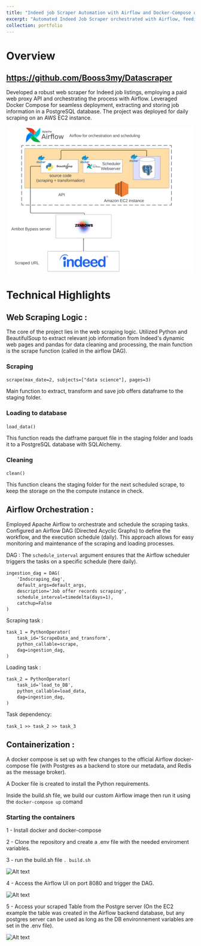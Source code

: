 ```yaml
---
title: "Indeed job Scraper Automation with Airflow and Docker-Compose on AWS EC2"
excerpt: "Automated Indeed Job Scraper orchestrated with Airflow, feeding a PostgreSQL database, and deployed using Docker-Compose on an AWS EC2 instance<br/><img src='/images/Datascraper/scraper_diagg_2.png' style='height: 400px; width:550px;' class='center'>"
collection: portfolio
---
```


# Overview
## https://github.com/Booss3my/Datascraper
Developed a robust web scraper for Indeed job listings, employing a paid web proxy API and orchestrating the process with Airflow. Leveraged Docker Compose for seamless deployment, extracting and storing job information in a PostgreSQL database. The project was deployed for daily scraping on an AWS EC2 instance.

![Alt text](/images/Datascraper/scraper_diagg_2.png)



# Technical Highlights
## Web Scraping Logic : 

The core of the project lies in the web scraping logic. Utilized Python and BeautifulSoup to extract relevant job information from Indeed's dynamic web pages and pandas for data cleaning and processing, the main function is the scrape function (called in the airflow DAG).


### Scraping 

`scrape(max_date=2, subjects=["data science"], pages=3)`

Main function to extract, transform and save job offers dataframe to the staging folder.

### Loading to database

```load_data()```

This function reads the datframe parquet file in the staging folder and loads it to a PostgreSQL database with SQLAlchemy.

### Cleaning

```clean()```

This function cleans the staging folder for the next scheduled scrape, to keep the storage on the the compute instance in check.

## Airflow Orchestration : 
Employed Apache Airflow to orchestrate and schedule the scraping tasks. Configured an Airflow DAG (Directed Acyclic Graphs) to define the workflow, and the execution schedule (daily). This approach allows for easy monitoring and maintenance of the scraping and loading processes.

DAG : 
The ```schedule_interval``` argument ensures that the Airflow scheduler triggers the tasks on a specific schedule (here daily). 

```
ingestion_dag = DAG(
    'Indscraping_dag',
    default_args=default_args,
    description='Job offer records scraping',
    schedule_interval=timedelta(days=1),
    catchup=False
)
```

Scraping task :

```
task_1 = PythonOperator(
    task_id='ScrapeData_and_transform',
    python_callable=scrape,
    dag=ingestion_dag,
)
```

Loading task :

```
task_2 = PythonOperator(
    task_id='load_to_DB',
    python_callable=load_data,
    dag=ingestion_dag,
)
```

Task dependency:

```task_1 >> task_2 >> task_3```

## Containerization :
A docker compose is set up with few changes to the official Airflow docker-compose file (with Postgres as a backend to store our metadata, and Redis as the message broker).

A Docker file is created to install the Python requirements.

Inside the build.sh file, we build our custom Airflow image then run it using the ```docker-compose up``` comand 

### Starting the containers
1 - Install docker and docker-compose

2 - Clone the repository and create a .env file with the needed enviroment variables.

3 - run the build.sh file ```. build.sh```

![Alt text](/images/Datascraper/docker_compose.PNG)

4 - Access the Airflow UI on port 8080 and trigger the DAG.

![Alt text](/images/Datascraper/AIRFLOW_tasks_ec2.png)

5 - Access your scraped Table from the Postgre server (On the EC2 example the table was created in the Airflow backend database, but any postgres server can be used as long as the DB environnement variables are set in the .env file). 

![Alt text](/images/Datascraper/working_DB.PNG)